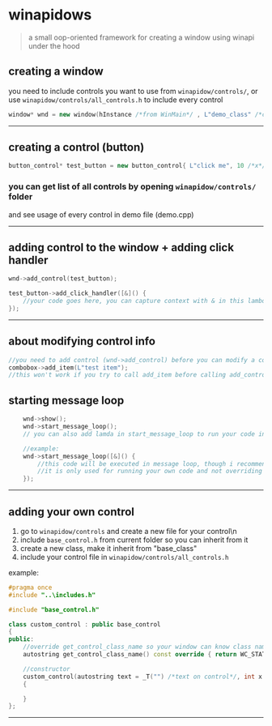 # winapidows
>a small oop-oriented framework for creating a window using winapi under the hood 

## creating a window

you need to include controls you want to use from `winapidow/controls/`, or use `winapidow/controls/all_controls.h` to include every control

```cpp
window* wnd = new window(hInstance /*from WinMain*/ , L"demo_class" /*class name*/, L"demo" /*title name*/, 640 /*width*/, 480 /*height*/, WS_OVERLAPPED | WS_CAPTION | WS_SYSMENU | WS_MINIMIZEBOX /*style, defaults to WS_OVERLAPPEDWINDOW*/, nullptr /*parent window*/, (HBRUSH)(COLOR_WINDOW + 1) /*background color*/, LoadIcon(0, IDI_APPLICATION) /*icon*/);
```
***

## creating a control (button)

```cpp
button_control* test_button = new button_control{ L"click me", 10 /*x*/, 40 /*y*/, 140 /*w*/, 20 /*h*/ };
```

### you can get list of all controls by opening `winapidow/controls/` folder
and see usage of every control in demo file (demo.cpp)

***

## adding control to the window + adding click handler

```cpp
wnd->add_control(test_button);

test_button->add_click_handler([&]() {
    //your code goes here, you can capture context with & in this lambda since it uses std::function instead of function pointer under the hood
});
```
***

## about modifying control info
```cpp
//you need to add control (wnd->add_control) before you can modify a control 
combobox->add_item(L"test item");
//this won't work if you try to call add_item before calling add_control, because control handle is not created yet
```

## starting message loop

```cpp
	wnd->show();
	wnd->start_message_loop();
    // you can also add lamda in start_message_loop to run your code in message loop

    //example: 
    wnd->start_message_loop([&]() {
        //this code will be executed in message loop, though i recommend you to create a separate thread for your own code
        //it is only used for running your own code and not overriding message handler 
    });
```
***

## adding your own control

1. go to `winapidow/controls` and create a new file for your control\n
2. include `base_control.h` from current folder so you can inherit from it 
3. create a new class, make it inherit from "base_class"
4. include your control file in `winapidow/controls/all_controls.h`

example:

```cpp
#pragma once
#include "..\includes.h"

#include "base_control.h"

class custom_control : public base_control
{
public:
    //override get_control_class_name so your window can know class name when calling CreateWindow
    autostring get_control_class_name() const override { return WC_STATIC; }

    //constructor
    custom_control(autostring text = _T("") /*text on control*/, int x = 0, int y = 0, int w = 0, int h = 0, DWORD style = WS_CHILD | WS_VISIBLE /*customize style*/) : base_control(text /*remove text constructor and set this field to "" by default if you don't need any text on control*/, x, y, w, h, style)
    {

    }
};
```
***
